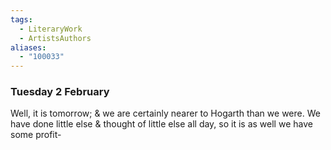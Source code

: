 ```yaml
---
tags:
  - LiteraryWork
  - ArtistsAuthors
aliases:
  - "100033"
---
```

### Tuesday 2 February

Well, it is tomorrow; & we are certainly nearer to Hogarth than we were. We have done little else & thought of little else all day, so it is as well we have some profit-